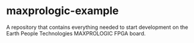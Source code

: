 # maxprologic-example
A repository that contains everything needed to start development on the Earth People Technologies MAXPROLOGIC FPGA board.
